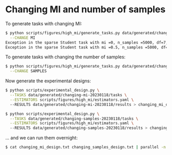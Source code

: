 # Changing MI and number of samples

To generate tasks with changing MI:
```bash
$ python scripts/figures/high_mi/generate_tasks.py data/generated/changing-mi-20230118/tasks \
  --CHANGE MI
Exception in the sparse Student task with mi =0, n_samples =5000, df=7, dim=3 due to The desired accuracy has not been reached..
Exception in the sparse Student task with mi =0.5, n_samples =5000, df=7, dim=3 due to The desired accuracy has not been reached..
```

To generate tasks with changing the number of samples:
```bash
$ python scripts/figures/high_mi/generate_tasks.py data/generated/changing-samples-20230118/tasks \
  --CHANGE SAMPLES
```

Now generate the experimental designs:

```bash
$ python scripts/experimental_design.py \
  --TASKS data/generated/changing-mi-20230118/tasks \
  --ESTIMATORS scripts/figures/high_mi/estimators.yaml \ 
  --RESULTS data/generated/changing-mi-20230118/results > changing_mi_design.txt
```

```bash
$ python scripts/experimental_design.py \
  --TASKS data/generated/changing-samples-20230118/tasks \
  --ESTIMATORS scripts/figures/high_mi/estimators.yaml \ 
  --RESULTS data/generated/changing-samples-20230118/results > changing_samples_design.txt
```

... and we can run them overnight:

```bash
$ cat changing_mi_design.txt changing_samples_design.txt | parallel -n 4
```
